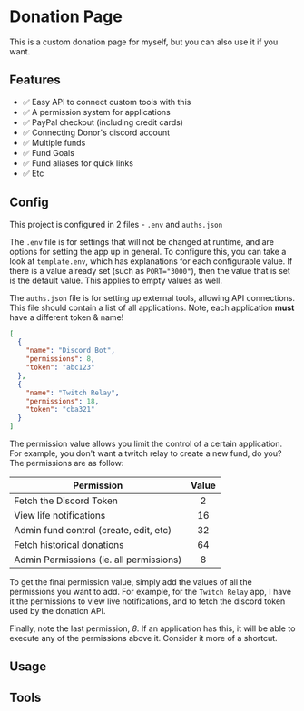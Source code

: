 # Donation Page

This is a custom donation page for myself, but you can also use it if you want.

## Features

- ✅ Easy API to connect custom tools with this
- ✅ A permission system for applications
- ✅ PayPal checkout (including credit cards)
- ✅ Connecting Donor's discord account
- ✅ Multiple funds
- ✅ Fund Goals
- ✅ Fund aliases for quick links
- ✅ Etc

## Config

This project is configured in 2 files - `.env` and `auths.json`

The `.env` file is for settings that will not be changed at runtime, and are options for setting the app up in general. To configure this, you can take a look at `template.env`, which has explanations for each configurable value. If there is a value already set (such as `PORT="3000"`), then the value that is set is the default value. This applies to empty values as well.

The `auths.json` file is for setting up external tools, allowing API connections. This file should contain a list of all applications. Note, each application **must** have a different token & name!

```json
[
  {
    "name": "Discord Bot",
    "permissions": 8,
    "token": "abc123"
  },
  {
    "name": "Twitch Relay",
    "permissions": 18,
    "token": "cba321"
  }
]
```

The permission value allows you limit the control of a certain application. For example, you don't want a twitch relay to create a new fund, do you? The permissions are as follow:

| Permission                              | Value |
| --------------------------------------- | :---: |
| Fetch the Discord Token                 |   2   |
| View life notifications                 |  16   |
| Admin fund control (create, edit, etc)  |  32   |
| Fetch historical donations              |  64   |
| Admin Permissions (ie. all permissions) |   8   |

To get the final permission value, simply add the values of all the permissions you want to add. For example, for the `Twitch Relay` app, I have it the permissions to view live notifications, and to fetch the discord token used by the donation API.

Finally, note the last permission, *8*. If an application has this, it will be able to execute any of the permissions above it. Consider it more of a shortcut.

## Usage



## Tools

